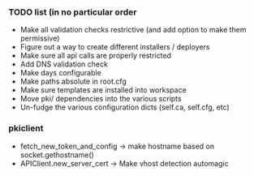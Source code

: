 ### TODO list (in no particular order
- Make all validation checks restrictive (and add option to make them permissive)
- Figure out a way to create different installers / deployers
- Make sure all api calls are properly restricted
- Add DNS validation check
- Make days configurable
- Make paths absolute in root.cfg
- Make sure templates are installed into workspace
- Move pki/ dependencies into the various scripts
- Un-fudge the various configuration dicts (self.ca, self.cfg, etc)

### pkiclient
- fetch_new_token_and_config -> make hostname based on socket.gethostname()
- APIClient.new_server_cert -> Make vhost detection automagic

